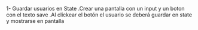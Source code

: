 1- Guardar usuarios en State
.Crear una pantalla con un input y un boton con el texto save
.Al clickear el botón el usuario se deberá guardar en state y mostrarse en pantalla


